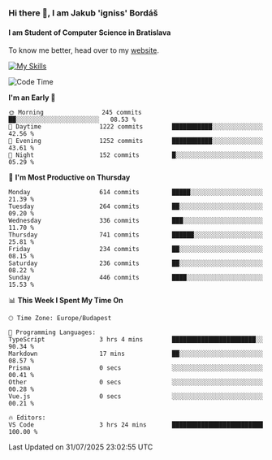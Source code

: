 ### Hi there 👋, I am Jakub 'igniss' Bordáš

#### I am Student of Computer Science in Bratislava
To know me better, head over to my [website](https://bordas.sk).

[![My Skills](https://skillicons.dev/icons?i=js,typescript,html,css,figma,svelte,vue,next,postgresql,nest,express,nodejs)](https://bordas.sk)


<!--START_SECTION:waka-->
![Code Time](http://img.shields.io/badge/Code%20Time-1%2C999%20hrs%2059%20mins-blue)

**I'm an Early 🐤** 

```text
🌞 Morning                245 commits         ██░░░░░░░░░░░░░░░░░░░░░░░   08.53 % 
🌆 Daytime                1222 commits        ███████████░░░░░░░░░░░░░░   42.56 % 
🌃 Evening                1252 commits        ███████████░░░░░░░░░░░░░░   43.61 % 
🌙 Night                  152 commits         █░░░░░░░░░░░░░░░░░░░░░░░░   05.29 % 
```
📅 **I'm Most Productive on Thursday** 

```text
Monday                   614 commits         █████░░░░░░░░░░░░░░░░░░░░   21.39 % 
Tuesday                  264 commits         ██░░░░░░░░░░░░░░░░░░░░░░░   09.20 % 
Wednesday                336 commits         ███░░░░░░░░░░░░░░░░░░░░░░   11.70 % 
Thursday                 741 commits         ██████░░░░░░░░░░░░░░░░░░░   25.81 % 
Friday                   234 commits         ██░░░░░░░░░░░░░░░░░░░░░░░   08.15 % 
Saturday                 236 commits         ██░░░░░░░░░░░░░░░░░░░░░░░   08.22 % 
Sunday                   446 commits         ████░░░░░░░░░░░░░░░░░░░░░   15.53 % 
```


📊 **This Week I Spent My Time On** 

```text
🕑︎ Time Zone: Europe/Budapest

💬 Programming Languages: 
TypeScript               3 hrs 4 mins        ███████████████████████░░   90.34 % 
Markdown                 17 mins             ██░░░░░░░░░░░░░░░░░░░░░░░   08.57 % 
Prisma                   0 secs              ░░░░░░░░░░░░░░░░░░░░░░░░░   00.41 % 
Other                    0 secs              ░░░░░░░░░░░░░░░░░░░░░░░░░   00.28 % 
Vue.js                   0 secs              ░░░░░░░░░░░░░░░░░░░░░░░░░   00.21 % 

🔥 Editors: 
VS Code                  3 hrs 24 mins       █████████████████████████   100.00 % 
```


 Last Updated on 31/07/2025 23:02:55 UTC
<!--END_SECTION:waka-->
